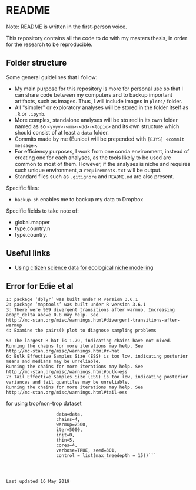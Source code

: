 # README

Note: README is written in the first-person voice.

This repository contains all the code to do with my masters thesis, in order for the research to be reproducible.

## Folder structure

Some general guidelines that I follow:

- My main purpose for this repository is more for personal use so that I can share code between my computers and to backup important artifacts, such as images. Thus, I will include images in `plots/` folder.
- All "simpler" or exploratory analyses will be stored in the folder itself as `.R` or `.ipynb`.
- More complex, standalone analyses will be sto
red in its own folder named as so `<yyyy>-<mm>-<dd>-<topic>` and its own structure which should consist of at least a `data` folder.
- Commits made by me (Eunice) will be prepended with `[EJYS] <commit message>`.
- For efficiency purposes, I work from one conda environment, instead of creating one for each analyses, as the tools likely to be used are common to most of them. However, if the analyses is niche and requires such unique environment, a `requirements.txt` will be output.
- Standard files such as `.gitignore` and `README.md` are also present.

Specific files:

- `backup.sh` enables me to backup my data to Dropbox

Specific fields to take note of:

- global.mapper
- type.country.n
- type.country.

## Useful links

- [Using citizen science data for ecological niche modelling](https://www.researchgate.net/post/does_it_reliable_to_use_only_citizen_science_data_for_Ecological_niche_modelling)

## Error for Edie et al

```Warning messages:
1: package ‘dplyr’ was built under R version 3.6.1 
2: package ‘maptools’ was built under R version 3.6.1 
3: There were 969 divergent transitions after warmup. Increasing adapt_delta above 0.8 may help. See
http://mc-stan.org/misc/warnings.html#divergent-transitions-after-warmup 
4: Examine the pairs() plot to diagnose sampling problems
 
5: The largest R-hat is 1.79, indicating chains have not mixed.
Running the chains for more iterations may help. See
http://mc-stan.org/misc/warnings.html#r-hat 
6: Bulk Effective Samples Size (ESS) is too low, indicating posterior means and medians may be unreliable.
Running the chains for more iterations may help. See
http://mc-stan.org/misc/warnings.html#bulk-ess 
7: Tail Effective Samples Size (ESS) is too low, indicating posterior variances and tail quantiles may be unreliable.
Running the chains for more iterations may help. See
http://mc-stan.org/misc/warnings.html#tail-ess 
```

for using trop/non-trop dataset

```fit <- stan( file="2019-07-15-edie-et-al/zip_count.stan",
                   data=data,
                   chains=4,
                   warmup=2500,
                   iter=5000,
                   init=0,
                   thin=5,
                   cores=4,
                   verbose=TRUE, seed=301,
                   control = list(max_treedepth = 15))```




Last updated 16 May 2019
